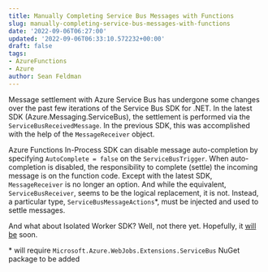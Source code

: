 ```yaml
---
title: Manually Completing Service Bus Messages with Functions
slug: manually-completing-service-bus-messages-with-functions
date: '2022-09-06T06:27:00'
updated: '2022-09-06T06:33:10.572232+00:00'
draft: false
tags:
- AzureFunctions
- Azure
author: Sean Feldman
---
```

Message settlement with Azure Service Bus has undergone some changes over the past few iterations of the Service Bus SDK for .NET. In the latest SDK (Azure.Messaging.ServiceBus), the settlement is performed via the `ServiceBusReceivedMessage`. In the previous SDK, this was accomplished with the help of the `MessageReceiver` object.

Azure Functions In-Process SDK can disable message auto-completion by specifying `AutoComplete = false` on the `ServiceBusTrigger`. When auto-completion is disabled, the responsibility to complete (settle) the incoming message is on the function code. Except with the latest SDK, `MessageReceiver` is no longer an option. And while the equivalent, `ServiceBusReceiver`, seems to be the logical replacement, it is not. Instead, a particular type, `ServiceBusMessageActions`*, must be injected and used to settle messages.

And what about Isolated Worker SDK? Well, not there yet. Hopefully, it [will be](https://github.com/Azure/azure-functions-dotnet-worker/issues/1008) soon.

\* will require `Microsoft.Azure.WebJobs.Extensions.ServiceBus` NuGet package to be added
